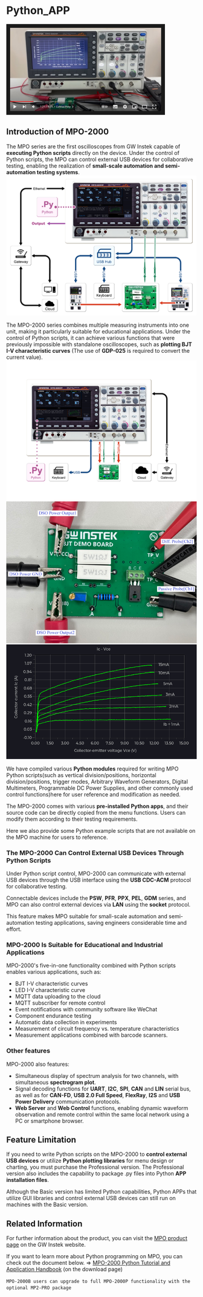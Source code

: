 # Python_APP
<a href="http://www.youtube.com/watch?v=BNPRGuqg0ew
" target="_blank"><img src="/image/YT_screenshot.jpg" 
alt="IMAGE ALT TEXT HERE" width="400" height="220" border="10" /></a>

## Introduction of MPO-2000
The MPO series are the first oscilloscopes from GW Instek capable of __executing Python scripts__ directly on the device. Under the control of Python scripts, the MPO can control external USB devices for collaborative testing, enabling the realization of __small-scale automation and semi-automation testing systems__.
![](/image/automation_test_system2.png)

The MPO-2000 series combines multiple measuring instruments into one unit, making it particularly suitable for educational applications. Under the control of Python scripts, it can achieve various functions that were previously impossible with standalone oscilloscopes, such as __plotting BJT I-V characteristic curves__ (The use of __GDP-025__ is required to convert the current value).
![](/image/automation_test_system1.png)        ![](/image/bjt01.png)        ![](/image/bjt_I_V_curve.png)

We have compiled various __Python modules__ required for writing MPO Python scripts(such as vertical division/positions, horizontal division/positions, trigger modes, Arbitrary Waveform Generators, Digital Multimeters, Programmable DC Power Supplies, and other commonly used control functions)here for user reference and modification as needed.

The MPO-2000 comes with various __pre-installed Python apps__, and their source code can be directly copied from the menu functions. Users can modify them according to their testing requirements.

Here we also provide some Python example scripts that are not available on the MPO machine for users to reference.

### The MPO-2000 Can Control External USB Devices Through Python Scripts
Under Python script control, MPO-2000 can communicate with external USB devices through the USB interface using the __USB CDC-ACM__ protocol for collaborative testing.

Connectable devices include the __PSW__, __PFR__, __PPX__, __PEL__, __GDM__ series, and MPO can also control external devices via __LAN__ using the __socket__ protocol.

This feature makes MPO suitable for small-scale automation and semi-automation testing applications, saving engineers considerable time and effort.

### MPO-2000 Is Suitable for Educational and Industrial Applications
MPO-2000's five-in-one functionality combined with Python scripts enables various applications, such as:
   * BJT I-V characteristic curves
   * LED I-V characteristic curve
   * MQTT data uploading to the cloud
   * MQTT subscriber for remote control
   * Event notifications with community software like WeChat
   * Component endurance testing
   * Automatic data collection in experiments
   * Measurement of circuit frequency vs. temperature characteristics
   * Measurement applications combined with barcode scanners.

### Other features
MPO-2000 also features:
   * Simultaneous display of spectrum analysis for two channels, with simultaneous __spectrogram plot__.
   * Signal decoding functions for __UART__, __I2C__, __SPI__, __CAN__ and __LIN__ serial bus, as well as for __CAN-FD__, __USB 2.0 Full Speed__, __FlexRay__, __I2S__ and __USB Power Delivery__ communication protocols.
   * __Web Server__ and __Web Control__ functions, enabling dynamic waveform observation and remote control within the same local network using a PC or smartphone browser.

## Feature Limitation
If you need to write Python scripts on the MPO-2000 to __control external USB devices__ or utilize __Python plotting libraries__ for menu design or charting, you must purchase the Professional version. The Professional version also includes the capability to package .py files into Python __APP installation files__.

Although the Basic version has limited Python capabilities, Python APPs that utilize GUI libraries and control external USB devices can still run on machines with the Basic version.

## Related Information
For further information about the product, you can visit the [MPO product page](https://www.gwinstek.com/en-global/products/detail/MPO-2000) on the GW Instek website.

If you want to learn more about Python programming on MPO, you can check out the document below. => [MPO-2000 Python Tutorial and Application Handbook](https://www.gwinstek.com/en-global/products/detail/MPO-2000) (on the download page)

```MPO-2000B users can upgrade to full MPO-2000P functionality with the optional MP2-PRO package```

